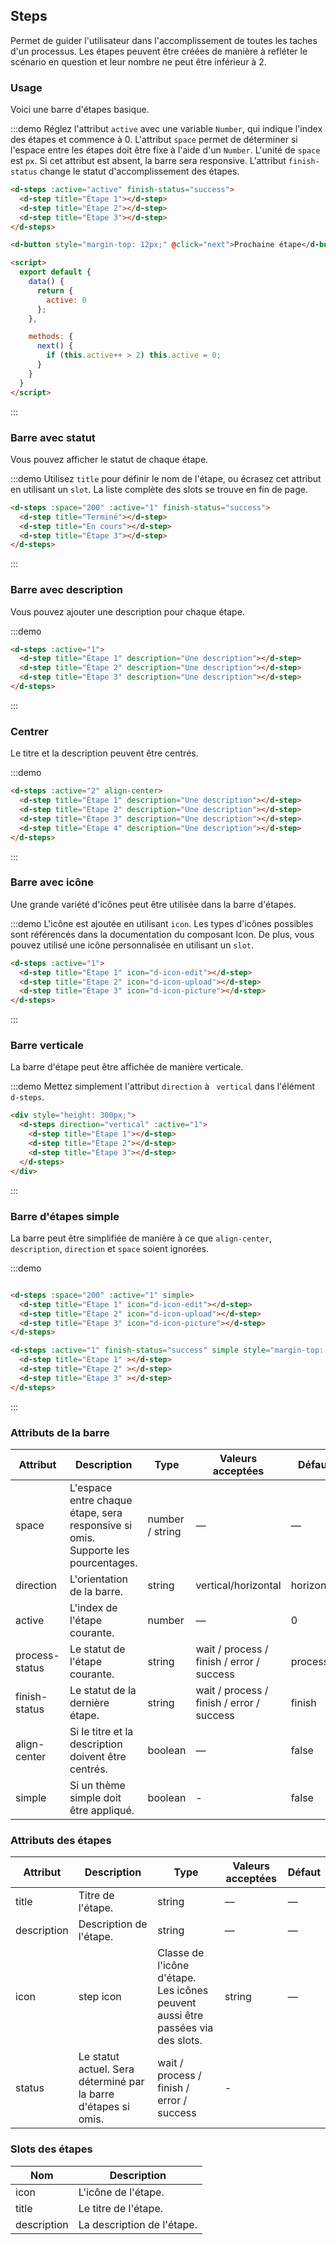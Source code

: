 ## Steps

Permet de guider l'utilisateur dans l'accomplissement de toutes les taches d'un processus. Les étapes peuvent être créées de manière à refléter le scénario en question et leur nombre ne peut être inférieur à 2.

### Usage

Voici une barre d'étapes basique.

:::demo Réglez l'attribut `active` avec une variable `Number`, qui indique l'index des étapes et commence à 0. L'attribut `space` permet de déterminer si l'espace entre les étapes doit être fixe à l'aide d'un `Number`. L'unité de `space` est `px`. Si cet attribut est absent, la barre sera responsive. L'attribut `finish-status` change le statut d'accomplissement des étapes.

```html
<d-steps :active="active" finish-status="success">
  <d-step title="Étape 1"></d-step>
  <d-step title="Étape 2"></d-step>
  <d-step title="Étape 3"></d-step>
</d-steps>

<d-button style="margin-top: 12px;" @click="next">Prochaine étape</d-button>

<script>
  export default {
    data() {
      return {
        active: 0
      };
    },

    methods: {
      next() {
        if (this.active++ > 2) this.active = 0;
      }
    }
  }
</script>
```
:::

### Barre avec statut

Vous pouvez afficher le statut de chaque étape.

:::demo Utilisez `title` pour définir le nom de l'étape, ou écrasez cet attribut en utilisant un `slot`. La liste complète des slots se trouve en fin de page.

```html
<d-steps :space="200" :active="1" finish-status="success">
  <d-step title="Terminé"></d-step>
  <d-step title="En cours"></d-step>
  <d-step title="Étape 3"></d-step>
</d-steps>
```
:::

### Barre avec description

Vous pouvez ajouter une description pour chaque étape.

:::demo
```html
<d-steps :active="1">
  <d-step title="Étape 1" description="Une description"></d-step>
  <d-step title="Étape 2" description="Une description"></d-step>
  <d-step title="Étape 3" description="Une description"></d-step>
</d-steps>
```
:::

### Centrer

Le titre et la description peuvent être centrés.

:::demo
```html
<d-steps :active="2" align-center>
  <d-step title="Étape 1" description="Une description"></d-step>
  <d-step title="Étape 2" description="Une description"></d-step>
  <d-step title="Étape 3" description="Une description"></d-step>
  <d-step title="Étape 4" description="Une description"></d-step>
</d-steps>
```
:::

### Barre avec icône

Une grande variété d'icônes peut être utilisée dans la barre d'étapes.

:::demo L'icône est ajoutée en utilisant `icon`. Les types d'icônes possibles sont référencés dans la documentation du composant Icon. De plus, vous pouvez utilisé une icône personnalisée en utilisant un `slot`.

```html
<d-steps :active="1">
  <d-step title="Étape 1" icon="d-icon-edit"></d-step>
  <d-step title="Étape 2" icon="d-icon-upload"></d-step>
  <d-step title="Étape 3" icon="d-icon-picture"></d-step>
</d-steps>
```
:::

### Barre verticale

La barre d'étape peut être affichée de manière verticale.

:::demo Mettez simplement l'attribut `direction` à ` vertical` dans l'élément `d-steps`.

```html
<div style="height: 300px;">
  <d-steps direction="vertical" :active="1">
    <d-step title="Étape 1"></d-step>
    <d-step title="Étape 2"></d-step>
    <d-step title="Étape 3"></d-step>
  </d-steps>
</div>
```
:::

### Barre d'étapes simple

La barre peut être simplifiée de manière à ce que `align-center`, `description`, `direction` et `space` soient ignorées.

:::demo
```html

<d-steps :space="200" :active="1" simple>
  <d-step title="Étape 1" icon="d-icon-edit"></d-step>
  <d-step title="Étape 2" icon="d-icon-upload"></d-step>
  <d-step title="Étape 3" icon="d-icon-picture"></d-step>
</d-steps>

<d-steps :active="1" finish-status="success" simple style="margin-top: 20px">
  <d-step title="Étape 1" ></d-step>
  <d-step title="Étape 2" ></d-step>
  <d-step title="Étape 3" ></d-step>
</d-steps>
```
:::

### Attributs de la barre

| Attribut      | Description          | Type      | Valeurs acceptées       | Défaut  |
|---------- |-------- |---------- |-------------  |-------- |
| space | L'espace entre chaque étape, sera responsive si omis. Supporte les pourcentages. | number / string | — | — |
| direction | L'orientation de la barre. | string | vertical/horizontal | horizontal |
| active | L'index de l'étape courante.  | number | — | 0 |
| process-status | Le statut de l'étape courante. | string | wait / process / finish / error / success | process |
| finish-status | Le statut de la dernière étape. | string | wait / process / finish / error / success | finish |
| align-center | Si le titre et la description doivent être centrés. | boolean | — | false |
| simple | Si un thème simple doit être appliqué. | boolean | - | false |

### Attributs des étapes

| Attribut      | Description          | Type      | Valeurs acceptées       | Défaut  |
|---------- |-------- |---------- |-------------  |-------- |
| title | Titre de l'étape. | string | — | — |
| description | Description de l'étape. | string | — | — |
| icon | step icon | Classe de l'icône d'étape. Les icônes peuvent aussi être passées via des slots. | string | — |
| status | Le statut actuel. Sera déterminé par la barre d'étapes si omis. | wait / process / finish / error / success | - |

### Slots des étapes

| Nom | Description |
|----|----|
| icon | L'icône de l'étape. |
| title | Le titre de l'étape. |
| description | La description de l'étape. |
